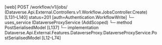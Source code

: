 [web] POST /workflow/v1/jobs/  (Dataverse.Api.External.Controllers.v1.Workflow.JobsController.Create)  [L131–L140] status=201 [auth=Authentication.WorkflowWrite]
  └─ uses_service IDataverseProxyService (AddScoped)
    └─ method PostSerialisedModel [L137]
      └─ implementation Dataverse.Api.External.Features.DataverseProxy.DataverseProxyService.PostSerialisedModel [L12-L74]

